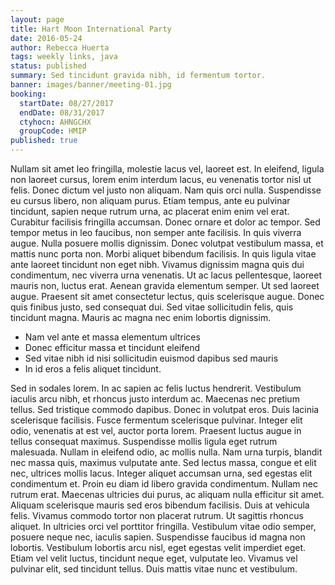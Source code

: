 ```yaml
---
layout: page
title: Hart Moon International Party
date: 2016-05-24
author: Rebecca Huerta
tags: weekly links, java
status: published
summary: Sed tincidunt gravida nibh, id fermentum tortor.
banner: images/banner/meeting-01.jpg
booking:
  startDate: 08/27/2017
  endDate: 08/31/2017
  ctyhocn: AHNGCHX
  groupCode: HMIP
published: true
---
```

Nullam sit amet leo fringilla, molestie lacus vel, laoreet est. In eleifend, ligula non laoreet cursus, lorem enim interdum lacus, eu venenatis tortor nisl ut felis. Donec dictum vel justo non aliquam. Nam quis orci nulla. Suspendisse eu cursus libero, non aliquam purus. Etiam tempus, ante eu pulvinar tincidunt, sapien neque rutrum urna, ac placerat enim enim vel erat. Curabitur facilisis fringilla accumsan. Donec ornare et dolor ac tempor.
Sed tempor metus in leo faucibus, non semper ante facilisis. In quis viverra augue. Nulla posuere mollis dignissim. Donec volutpat vestibulum massa, et mattis nunc porta non. Morbi aliquet bibendum facilisis. In quis ligula vitae ante laoreet tincidunt non eget nibh. Vivamus dignissim magna quis dui condimentum, nec viverra urna venenatis. Ut ac lacus pellentesque, laoreet mauris non, luctus erat. Aenean gravida elementum semper. Ut sed laoreet augue. Praesent sit amet consectetur lectus, quis scelerisque augue. Donec quis finibus justo, sed consequat dui. Sed vitae sollicitudin felis, quis tincidunt magna. Mauris ac magna nec enim lobortis dignissim.

* Nam vel ante et massa elementum ultrices
* Donec efficitur massa et tincidunt eleifend
* Sed vitae nibh id nisi sollicitudin euismod dapibus sed mauris
* In id eros a felis aliquet tincidunt.

Sed in sodales lorem. In ac sapien ac felis luctus hendrerit. Vestibulum iaculis arcu nibh, et rhoncus justo interdum ac. Maecenas nec pretium tellus. Sed tristique commodo dapibus. Donec in volutpat eros. Duis lacinia scelerisque facilisis. Fusce fermentum scelerisque pulvinar. Integer elit odio, venenatis at est vel, auctor porta lorem. Praesent luctus augue in tellus consequat maximus. Suspendisse mollis ligula eget rutrum malesuada. Nullam in eleifend odio, ac mollis nulla. Nam urna turpis, blandit nec massa quis, maximus vulputate ante. Sed lectus massa, congue et elit nec, ultrices mollis lacus. Integer aliquet accumsan urna, sed egestas elit condimentum et.
Proin eu diam id libero gravida condimentum. Nullam nec rutrum erat. Maecenas ultricies dui purus, ac aliquam nulla efficitur sit amet. Aliquam scelerisque mauris sed eros bibendum facilisis. Duis at vehicula felis. Vivamus commodo tortor non placerat rutrum. Ut sagittis rhoncus aliquet. In ultricies orci vel porttitor fringilla. Vestibulum vitae odio semper, posuere neque nec, iaculis sapien. Suspendisse faucibus id magna non lobortis. Vestibulum lobortis arcu nisl, eget egestas velit imperdiet eget. Etiam vel velit luctus, tincidunt neque eget, vulputate leo. Vivamus vel pulvinar elit, sed tincidunt tellus. Duis mattis vitae nunc et vestibulum.
